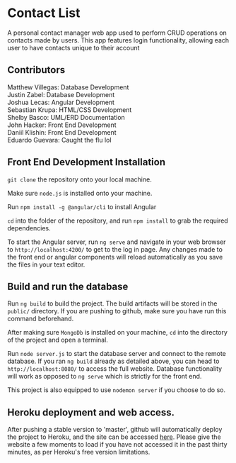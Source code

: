 # Contact List

A personal contact manager web app used to perform CRUD operations on contacts made by users.
This app features login functionality, allowing each user to have contacts unique to their account

## Contributors

Matthew Villegas: Database Development  
Justin Zabel:     Database Development  
Joshua Lecas:     Angular Development   
Sebastian Krupa:  HTML/CSS Development  
Shelby Basco:     UML/ERD Documentation  
John Hacker:      Front End Development  
Daniil Klishin:   Front End Development  
Eduardo Guevara:  Caught the flu lol  

## Front End Development Installation

`git clone` the repository onto your local machine.

Make sure `node.js` is installed onto your machine.

Run `npm install -g @angular/cli` to install Angular

`cd` into the folder of the repository, and run `npm install` to grab the required dependencies.

To start the Angular server, run `ng serve` and navigate in your web browser to `http://localhost:4200/` to get 
to the log in page. Any changes made to the front end or angular components will reload automatically as you
save the files in your text editor.

## Build and run the database

Run `ng build` to build the project. The build artifacts will be stored in the `public/` directory. If you are pushing to github, make sure you have run this command beforehand.

After making sure `MongoDb` is installed on your machine, `cd` into the directory of the project and open a terminal.

Run `node server.js` to start the database server and connect to the remote database. If you ran `ng build` already as detailed above, you can head to `http://localhost:8080/` to access the full website. Database functionality will work as opposed to `ng serve` which is strictly for the front end.

This project is also equipped to use `nodemon server` if you choose to do so.

## Heroku deployment and web access.

After pushing a stable version to 'master', github will automatically deploy the project to Heroku, and the site can be accessed [here](http://shrouded-retreat-51236.herokuapp.com/). Please give the website a few moments to load if you have not accessed it in the past thirty minutes, as per Heroku's free version limitations.
